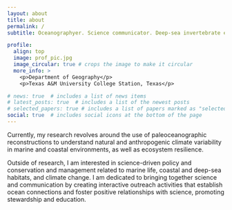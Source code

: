 ```yaml
---
layout: about
title: about
permalink: /
subtitle: Oceanographyer. Science communicator. Deep-sea invertebrate enthusiast.

profile:
  align: top
  image: prof_pic.jpg
  image_circular: true # crops the image to make it circular
  more_info: >
    <p>Department of Geography</p>
    <p>Texas A&M University College Station, Texas</p>

# news: true  # includes a list of news items
# latest_posts: true  # includes a list of the newest posts
# selected_papers: true # includes a list of papers marked as "selected={true}"
social: true  # includes social icons at the bottom of the page
---
```



Currently, my research revolves around the use of paleoceanographic reconstructions to understand natural and anthropogenic climate variability in marine and coastal environments, as well as ecosystem resilience.

Outside of research, I am interested in science-driven policy and conservation and management related to marine life, coastal and deep-sea habitats, and climate change. I am dedicated to bringing together science and communication by creating interactive outreach activities that establish ocean connections and foster positive relationships with science, promoting stewardship and education.

